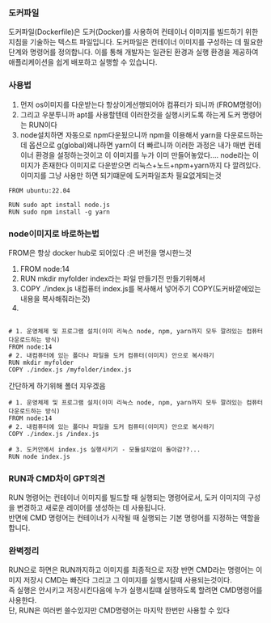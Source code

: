
### 도커파일
도커파일(Dockerfile)은 도커(Docker)를 사용하여 컨테이너 이미지를 빌드하기 위한 지침을 기술하는 텍스트 파일입니다. 
도커파일은 컨테이너 이미지를 구성하는 데 필요한 단계와 명령어를 정의합니다.
이를 통해 개발자는 일관된 환경과 실행 환경을 제공하여 애플리케이션을 쉽게 배포하고 실행할 수 있습니다.


### 사용법
1. 먼저 os이미지를 다운받는다 항상이게선행되어야 컴퓨터가 되니까 (FROM명령어)
2. 그리고 우분투니까 apt를 사용할텐데 이러한것을 실행시키도록 하는게 도커 명령어는 RUN이다
3. node설치하면 자동으로 npm다운됬으니까 npm을 이용해서 yarn을 다운로드하는데 옵션으로 g(global)왜냐하면 yarn이 더 빠르니까
이러한 과정은 내가 매번 컨테이너 환경을 설정하는것이고 이 이미지를 누가 이미 만들어놓았다....
node라는 이미지가 존재한다 이미지로 다운받으면 리눅스+노드+npm+yarn까지 다 깔려있다.
이미지를 그냥 사용만 하면 되기떄문에 도커파일조차 필요없게되는것 


```
FROM ubuntu:22.04

RUN sudo apt install node.js
RUN sudo npm install -g yarn
```

### node이미지로 바로하는법
FROM은 항상 docker hub로 되어있다  :은 버전을 명시한느것 
1. FROM node:14
2. RUN mkdir myfolder index라는 파일 만들기전  만들기위해서 
3. COPY ./index.js 내컴퓨터 index.js를 복사해서 넣어주기 COPY(도커바깥에있는내용을 복사해줘라는것) 
4.  

```

# 1. 운영체제 및 프로그램 설치(이미 리눅스 node, npm, yarn까지 모두 깔려있는 컴퓨터 다운로드하는 방식)
FROM node:14
# 2. 내컴퓨터에 있는 폴더나 파일을 도커 컴퓨터(이미지) 안으로 복사하기
RUN mkdir myfolder
COPY ./index.js /myfolder/index.js
```
간단하게 하기위해 폴더 지우겠음 

```
# 1. 운영체제 및 프로그램 설치(이미 리눅스 node, npm, yarn까지 모두 깔려있는 컴퓨터 다운로드하는 방식)
FROM node:14
# 2. 내컴퓨터에 있는 폴더나 파일을 도커 컴퓨터(이미지) 안으로 복사하기
COPY ./index.js /index.js

# 3. 도커안에서 index.js 실행시키기 - 모듈설치없이 돌아감??...
RUN node index.js
```


### RUN과 CMD차이 GPT의견
RUN 명령어는 컨테이너 이미지를 빌드할 때 실행되는 명령어로서, 도커 이미지의 구성을 변경하고 새로운 레이어를 생성하는 데 사용됩니다. <br>
반면에 CMD 명령어는 컨테이너가 시작될 때 실행되는 기본 명령어를 지정하는 역할을 합니다.<br>

### 완벽정리 
RUN으로 하면은 RUN까지하고 이미지를 최종적으로 저장 반면 CMD라는 명령어는 이미지 저장시 CMD는 빠진다 그리고 그 이미지를 실행시킬때 사용되는것이다.<br>
즉 실행은 안시키고 저장시킨다음에 누가 실행시킬떄 실행하도록 할려면 CMD명령어를 사용한다.<br>
단, RUN은 여러번 쓸수있지만 CMD명령어는 마지막 한번만 사용할 수 있다
